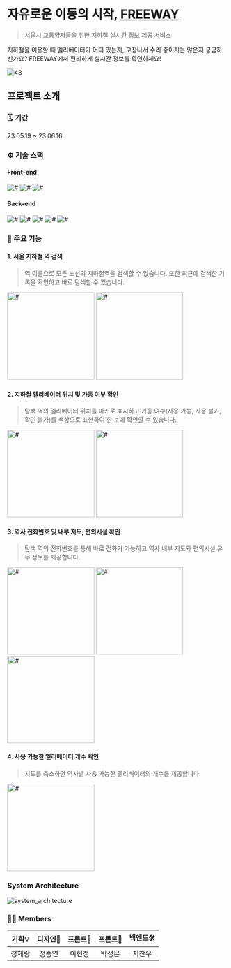 # 자유로운 이동의 시작, [FREEWAY](https://freeway.kro.kr/)

> 서울시 교통약자들을 위한 지하철 실시간 정보 제공 서비스

지하철을 이용할 때 엘리베이터가 어디 있는지, 고장나서 수리 중이지는 않은지 궁금하신가요? FREEWAY에서 편리하게 실시간 정보를 확인하세요!

![48](https://github.com/SeSACTHON-FREE-WAY/.github/assets/69714701/40ea43d9-a95c-4a46-b667-b4c4922a1ea7)

## 프로젝트 소개

### 🗓️ 기간

23.05.19 ~ 23.06.16

### ⚙️ 기술 스택

#### Front-end

<img src="https://img.shields.io/badge/React-61DAFB?style=flat&logo=React&logoColor=white" alt="#"/> <img src="https://img.shields.io/badge/TypeScript-3178C6?style=flat&logo=TypeScript&logoColor=white" alt="#"/> <img src="https://img.shields.io/badge/styled components-DB7093?style=flat&logo=styled-components&logoColor=white" alt="#"/>

#### Back-end

<img src="https://img.shields.io/badge/Spring Boot-6DB33F?style=flat&logo=SpringBoot&logoColor=white" alt="#"/> <img src="https://img.shields.io/badge/Hibernate-59666C?style=flat&logo=Hibernate&logoColor=white" alt="#"/> <img src="https://img.shields.io/badge/MySQL-4479A1?style=flat&logo=MySQL&logoColor=white" alt="#"/> <img src="https://img.shields.io/badge/Selenium-43B02A?style=flat&logo=Selenium&logoColor=white" alt="#"/> <img src="https://img.shields.io/badge/OpenAI-412991?style=flat&logo=OpenAI&logoColor=white" alt="#"/>

### 📱 주요 기능

#### 1. 서울 지하철 역 검색

> 역 이름으로 모든 노선의 지하철역을 검색할 수 있습니다. 또한 최근에 검색한 기록을 확인하고 바로 탐색할 수 있습니다.

<img src="https://github.com/SeSACTHON-FREE-WAY/.github/assets/69714701/83e91545-16b4-4b6e-b305-ae9aa40ffe8c" width="200px" alt="#"> <img src="https://github.com/SeSACTHON-FREE-WAY/.github/assets/69714701/58b7486b-6eb5-464b-87ce-d69a83dab931" width="200px" alt="#">

#### 2. 지하철 엘리베이터 위치 및 가동 여부 확인

> 탐색 역의 엘리베이터 위치를 마커로 표시하고 가동 여부(사용 가능, 사용 불가, 확인 불가)를 색상으로 표현하여 한 눈에 확인할 수 있습니다.

<img src="https://github.com/SeSACTHON-FREE-WAY/.github/assets/69714701/1167a5cd-86fa-4ac9-99fe-2ee70f88ec0d" width="200px" alt="#"> <img src="https://github.com/SeSACTHON-FREE-WAY/.github/assets/69714701/9c3bd93c-065a-4774-a82e-b269375b186b" width="200px" alt="#">

#### 3. 역사 전화번호 및 내부 지도, 편의시설 확인

> 탐색 역의 전화번호를 통해 바로 전화가 가능하고 역사 내부 지도와 편의시설 유무 정보를 제공합니다.

<img src="https://github.com/SeSACTHON-FREE-WAY/.github/assets/69714701/87a0dc76-0217-435a-80b9-1a7a86c3c9f6" width="200px" alt="#"> <img src="https://github.com/SeSACTHON-FREE-WAY/.github/assets/69714701/db37518f-4ac1-45f2-97dd-43fb85e627ac" width="200px" alt="#"> <img src="https://github.com/SeSACTHON-FREE-WAY/.github/assets/69714701/96e4289e-7834-4569-931a-3191810f86d5" width="200px" alt="#">

#### 4. 사용 가능한 엘리베이터 개수 확인

> 지도를 축소하면 역사별 사용 가능한 엘리베이터의 개수를 제공합니다.

<img src="https://github.com/SeSACTHON-FREE-WAY/.github/assets/69714701/f9808682-abcc-4e36-83e4-4c755cc225aa" width="200px" alt="#">

### System Architecture

![system_architecture](https://github.com/SeSACTHON-FREE-WAY/.github/assets/69714701/a5eccc50-e9d8-4a94-a1e8-5db9fe7b6aa4)

### 🙋🏻 Members

| 기획💡 | 디자인🎨 | 프론트📱 | 프론트📱 | 백엔드🛠 |
|:----:|:-----:|:-----:|:-----:|:-----:|
| 정체랑  |  정승연  |  이현정  |  박성은  |  지찬우  |
